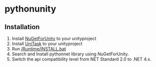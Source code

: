 # pythonunity

## Installation

1. Install [NuGetForUnity](https://github.com/GlitchEnzo/NuGetForUnity) to your unityproject
2. Install [UniTask](https://github.com/Cysharp/UniTask) to your unityproject
3. Run [/Runtime/INSTALL.bat](https://github.com/saccadic/pythonunity/blob/develop/Runtime/INSTALL.bat)
4. Search and Install pythonnet library using NuGetForUnity.
5. Switch the api compatibility level from NET Standard 2.0 to .NET 4.x.